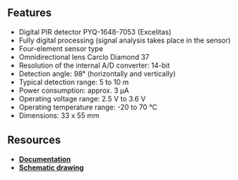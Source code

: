 ## Features

* Digital PIR detector PYQ-1648-7053 (Excelitas)
* Fully digital processing (signal analysis takes place in the sensor)
* Four-element sensor type
* Omnidirectional lens Carclo Diamond 37
* Resolution of the internal A/D converter: 14-bit
* Detection angle: 98° (horizontally and vertically)
* Typical detection range: 5 to 10 m
* Power consumption: approx. 3 μA
* Operating voltage range: 2.5 V to 3.6 V
* Operating temperature range: -20 to 70 °C
* Dimensions: 33 x 55 mm

## Resources

* [**Documentation**](https://www.bigclown.com/doc/hardware/about-pir-module/)
* [**Schematic drawing**](https://github.com/bigclownlabs/bc-hardware/tree/master/out/bc-module-pir)
